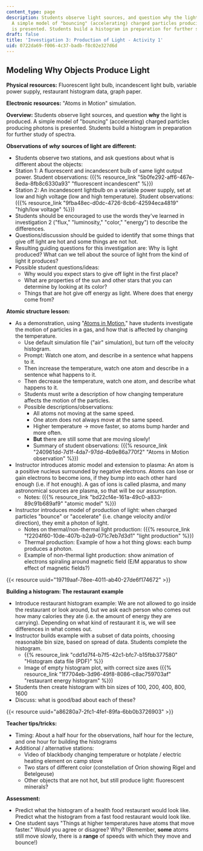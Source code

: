 ```yaml
---
content_type: page
description: Students observe light sources, and question why the light is produced.
  A simple model of "bouncing" (accelerating) charged particles producing photons
  is presented. Students build a histogram in preparation for further study of spectra.
draft: false
title: 'Investigation 3: Production of Light - Activity 1'
uid: 0722da69-f006-4c37-badb-f8c02e327d6d
---
```

## **Modeling Why Objects Produce Light**

**Physical resources:** Fluorescent light bulb, incandescent light bulb, variable power supply, restaurant histogram data, graph paper.

**Electronic resources:** "Atoms in Motion" simulation.

**Overview:** Students observe light sources, and question **why** the light is produced. A simple model of "bouncing" (accelerating) charged particles producing photons is presented. Students build a histogram in preparation for further study of spectra.

**Observations of** ***why*** **sources of light are different:**

- Students observe two stations, and ask questions about what is different about the objects:
- Station 1: A fluorescent and incandescent bulb of same light output power. Student observations: ({{% resource_link "5b0fe292-aff6-467e-8eda-8fb8c6330a93" "fluorescent incandescent" %}})
- Station 2: An incandescent lightbulb on a variable power supply, set at low and high voltage (low and high temperature). Student observations: ({{% resource_link "9fba48ec-d0dc-4726-8cb6-42594eca4819" "high/low voltage" %}})
- Students should be encouraged to use the words they've learned in investigation 2 ("flux," "luminosity," "color," "energy") to describe the differences.
- Questions/discussion should be guided to identify that some things that give off light are hot and some things are not hot.
- Resulting guiding questions for this investigation are: Why is light produced? What can we tell about the source of light from the kind of light it produces?
- Possible student questions/ideas:
    - Why would you expect stars to give off light in the first place?
    - What are properties of the sun and other stars that you can determine by looking at its color?
    - Things that are hot give off energy as light. Where does that energy come from?

**Atomic structure lesson:**

- As a demonstration, using "[Atoms in Motion](http://www.webassign.net/pas/)," have students investigate the motion of particles in a gas, and how that is affected by changing the temperature.
    - Use default simulation file ("air" simulation), but turn off the velocity histogram.
    - Prompt: Watch one atom, and describe in a sentence what happens to it.
    - Then increase the temperature, watch one atom and describe in a sentence what happens to it.
    - Then decrease the temperature, watch one atom, and describe what happens to it.
    - Students must write a description of how changing temperature affects the motion of the particles.
    - Possible descriptions/observations:
        - All atoms not moving at the same speed.
        - One atom does not always move at the same speed.
        - Higher temperature → move faster, so atoms bump harder and more often.
        - **But** there are still some that are moving slowly!
        - Summary of student observations: ({{% resource_link "240961dd-7d1f-4da7-97dd-4b9e86a770f2" "Atoms in Motion observation" %}})
- Instructor introduces atomic model and extension to plasma: An atom is a positive nucleus surrounded by negative electrons. Atoms can lose or gain electrons to become ions, if they bump into each other hard enough (i.e. if hot enough). A gas of ions is called plasma, and many astronomical sources are plasma, so that will be our assumption.
    - Notes: ({{% resource_link "bd22cf4e-161a-49c0-a833-89c91b689af9" "atomic model" %}})
- Instructor introduces model of production of light: when charged particles "bounce" or "accelerate" (i.e. change velocity and/or direction), they emit a photon of light.
    - Notes on thermal/non-thermal light production: ({{% resource_link "f2204f60-10de-407b-b2a9-071c7eb7d3d1" "light production" %}})
    - Thermal production: Example of how a hot thing glows: each bump produces a photon.
    - Example of non-thermal light production: show animation of electrons spiraling around magnetic field (E/M apparatus to show effect of magnetic fields?)

{{< resource uuid="19719aaf-78ee-4011-ab40-27de6f174672" >}}

**Building a histogram: The restaurant example**

- Introduce restaurant histogram example: We are not allowed to go inside the restaurant or look around, but we ask each person who comes out how many calories they ate (i.e. the amount of energy they are carrying). Depending on what kind of restaurant it is, we will see differences in what comes out.
- Instructor builds example with a subset of data points, choosing reasonable bin size, based on spread of data. Students complete the histogram.
    - {{% resource_link "cdd1d7f4-b7f5-42c1-bfc7-b15fbb377580" "Histogram data file (PDF)" %}}
    - Image of empty histogram plot, with correct size axes ({{% resource_link "1f7704eb-3d96-49f8-8086-c8ac759703af" "restaurant energy histogram" %}})
- Students then create histogram with bin sizes of 100, 200, 400, 800, 1600
- Discuss: what is good/bad about each of these?

{{< resource uuid="a86280a7-2fc1-4fef-89fa-6bb0b3726903" >}}

**Teacher tips/tricks:**

- Timing: About a half hour for the observations, half hour for the lecture, and one hour for building the histograms
- Additional / alternative stations:
    - Video of blackbody changing temperature or hotplate / electric heating element on camp stove
    - Two stars of different color (constellation of Orion showing Rigel and Betelgeuse)
    - Other objects that are not hot, but still produce light: fluorescent minerals?

**Assessment:**

- Predict what the histogram of a health food restaurant would look like. Predict what the histogram from a fast food restaurant would look like.
- One student says "Things at higher temperatures have atoms that move faster." Would you agree or disagree? Why? (Remember, **some** atoms still move slowly, there is a **range** of speeds with which they move and bounce!)